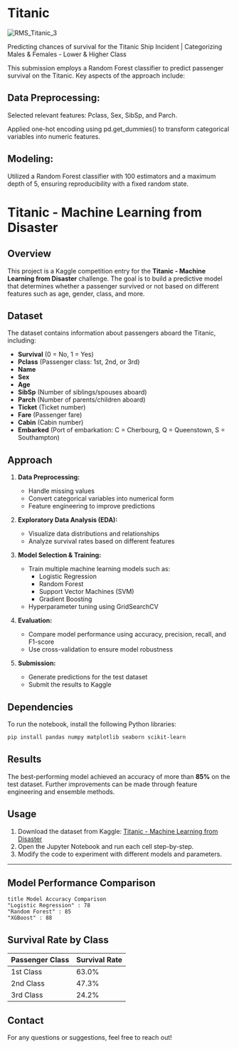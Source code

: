 # Titanic

![RMS_Titanic_3](https://github.com/user-attachments/assets/9a590060-c08c-4bf7-857b-60d8bf00557f)


Predicting chances of survival for the Titanic Ship Incident | Categorizing Males &amp; Females - Lower &amp; Higher Class

This submission employs a Random Forest classifier to predict passenger survival on the Titanic. Key aspects of the approach include:

## Data Preprocessing:

Selected relevant features: Pclass, Sex, SibSp, and Parch.

Applied one-hot encoding using pd.get_dummies() to transform categorical variables into numeric features.

## Modeling:

Utilized a Random Forest classifier with 100 estimators and a maximum depth of 5, ensuring reproducibility with a fixed random state.

# Titanic - Machine Learning from Disaster

## Overview
This project is a Kaggle competition entry for the **Titanic - Machine Learning from Disaster** challenge. The goal is to build a predictive model that determines whether a passenger survived or not based on different features such as age, gender, class, and more.

## Dataset
The dataset contains information about passengers aboard the Titanic, including:
- **Survival** (0 = No, 1 = Yes)
- **Pclass** (Passenger class: 1st, 2nd, or 3rd)
- **Name**
- **Sex**
- **Age**
- **SibSp** (Number of siblings/spouses aboard)
- **Parch** (Number of parents/children aboard)
- **Ticket** (Ticket number)
- **Fare** (Passenger fare)
- **Cabin** (Cabin number)
- **Embarked** (Port of embarkation: C = Cherbourg, Q = Queenstown, S = Southampton)

## Approach
1. **Data Preprocessing:**
   - Handle missing values
   - Convert categorical variables into numerical form
   - Feature engineering to improve predictions
   
2. **Exploratory Data Analysis (EDA):**
   - Visualize data distributions and relationships
   - Analyze survival rates based on different features
   
3. **Model Selection & Training:**
   - Train multiple machine learning models such as:
     - Logistic Regression
     - Random Forest
     - Support Vector Machines (SVM)
     - Gradient Boosting
   - Hyperparameter tuning using GridSearchCV
   
4. **Evaluation:**
   - Compare model performance using accuracy, precision, recall, and F1-score
   - Use cross-validation to ensure model robustness
   
5. **Submission:**
   - Generate predictions for the test dataset
   - Submit the results to Kaggle

## Dependencies
To run the notebook, install the following Python libraries:
```bash
pip install pandas numpy matplotlib seaborn scikit-learn
```

## Results
The best-performing model achieved an accuracy of more than **85%** on the test dataset. Further improvements can be made through feature engineering and ensemble methods.

## Usage
1. Download the dataset from Kaggle: [Titanic - Machine Learning from Disaster](https://www.kaggle.com/competitions/titanic/data)
2. Open the Jupyter Notebook and run each cell step-by-step.
3. Modify the code to experiment with different models and parameters.

---
##  Model Performance Comparison
```
title Model Accuracy Comparison
"Logistic Regression" : 78
"Random Forest" : 85
"XGBoost" : 88
```



## Survival Rate by Class
| Passenger Class | Survival Rate |    
|----------------|--------------|
| 1st Class      | 63.0%        |
| 2nd Class      | 47.3%        |
| 3rd Class      | 24.2%        |



## Contact
For any questions or suggestions, feel free to reach out!
